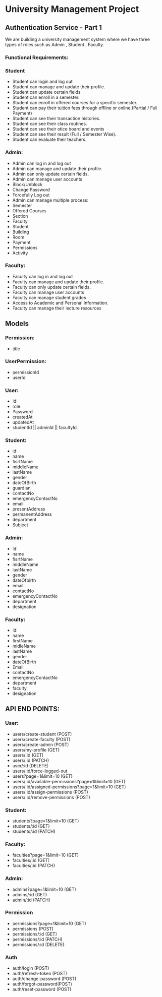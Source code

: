# University Management Project

## Authentication Service - Part 1

We are building a university management system where we have three types of roles such as Admin , Student , Faculty.



### Functional Requirements:

### Student

* Student can login and log out
* Student can manage and update their profile.
* Student can update certain fields
* Student can enroll in a semester.
* Student can enroll in offered courses for a specific semester.
* Student can pay their tuition fees through offline or online.(Partial / Full Payment)
* Student can see their transaction histories.
* Student can see their class routines.
* Student can see their otice board and events
* Student can see their result (Full / Semester Wise).
* Student can evaluate their teachers.

### Admin:

* Admin can log in and log out
* Admin can manage and update their profile.
* Admin can only update certain fields.
* Admin can manage user accounts
* Block/Unblock
* Change Password
* Forcefully Log out
* Admin can manage multiple process:
* Semester
* Offered Courses
* Section
* Faculty
* Student
* Building
* Room
* Payment
* Permissions
* Activity

### Faculty:

* Faculty can log in and log out
* Faculty can manage and update their profile.
* Faculty can only update certain fields.
* Faculty can manage user accounts
* Faculty can manage student grades
* Access to Academic and Personal Information.
* Faculty can manage their lecture resources





 ## Models


### Permission:
* title

### UserPermission:
* permissionId
* userId


### User:
* Id
* role
* Password
* createdAt
* updatedAt
* studentId || adminId || facultyId

### Student:
* id
* name
* fisrtName
* middleName
* lastName
* gender
* dateOfBirth
* guardian
* contactNo
* emergencyContactNo
* email
* presentAddress
* permanentAddress
* department
* Subject

### Admin:
* Id
* name
* fisrtName
* middleName
* lastName
* gender
* dateOfbirth
* email
* contactNo
* emergencyContactNo
* department
* designation

### Faculty:

* Id
* name
* firstName
* midleName
* lastName
* gender
* dateOfBirth
* Email
* contactNo
* emergencyContactNo
* department
* faculty
* designation


## API END POINTS:

### User:
* users/create-student (POST)
* users/create-faculty (POST)
* users/create-admin (POST)
* users/my-profile (GET)
* users/:id (GET)
* users/:id (PATCH)
* user/:id (DELETE)
* users/:id/force-logged-out
* users?page=1&limit=10 (GET)
* users/:id/available-permissions?page=1&limit=10 (GET)
* users/:id/assigned-permissions?page=1&limit=10 (GET)
* users/:id/assign-permissions (POST)
* users/:id/remove-permissions (POST)


### Student:
* students?page=1&limit=10 (GET)
* students/:id  (GET)
* students/:id    (PATCH)

### Faculty:
* faculties?page=1&limit=10 (GET)
* faculties/:id  (GET)
* faculties/:id    (PATCH)


### Admin:
* admins?page=1&limit=10 (GET)
* admins/:id  (GET)
* admin/:id    (PATCH)





### Permission
* permissions?page=1&limit=10 (GET)
* permissions (POST)
* permissions/:id (GET)
* permissions/:id (PATCH)
* permissions/:id (DELETE)


### Auth
* auth/login (POST)
* auth/refresh-token (POST)
* auth/change-password (POST)
* auth/forgot-password(POST)
* auth/reset-password (POST)






